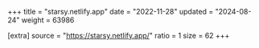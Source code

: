 +++
title = "starsy.netlify.app"
date = "2022-11-28"
updated = "2024-08-24"
weight = 63986

[extra]
source = "https://starsy.netlify.app/"
ratio = 1
size = 62
+++
